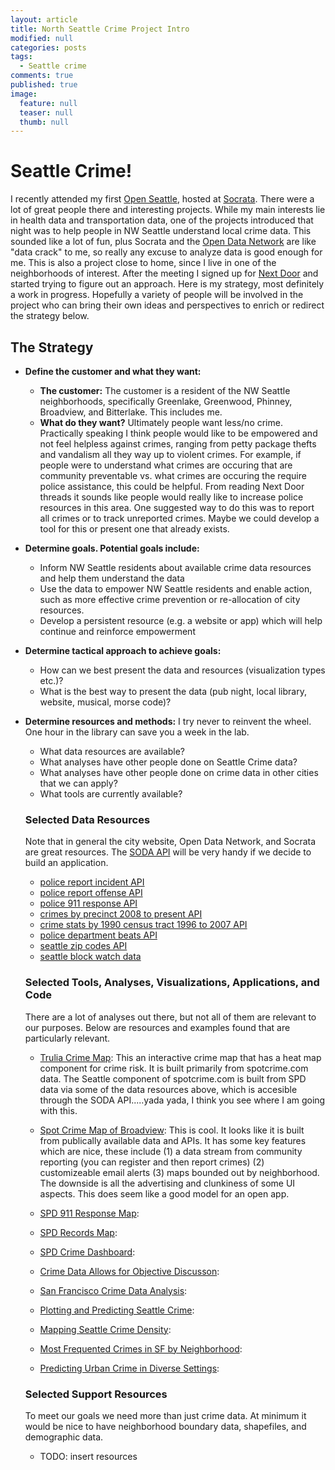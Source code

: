 ```yaml
---
layout: article
title: North Seattle Crime Project Intro
modified: null
categories: posts
tags: 
  - Seattle crime
comments: true
published: true
image: 
  feature: null
  teaser: null
  thumb: null
---
```



# Seattle Crime!

I recently attended my first [Open Seattle](http://openseattle.org/), hosted at [Socrata](https://www.socrata.com). There were a lot of great people there and interesting projects. While my main interests lie in health data and transportation data, one of the projects introduced that night was to help people in NW Seattle understand local crime data. This sounded like a lot of fun, plus Socrata and the [Open Data Network](http://www.opendatanetwork.com/) are like "data crack" to me, so really any excuse to analyze data is good enough for me. This is also a project close to home, since I live in one of the neighborhoods of interest.  After the meeting I signed up for [Next Door](https://nextdoor.com/city/seattle--wa/) and started trying to figure out an approach. Here is my strategy, most definitely a work in progress.  Hopefully a variety of people will be involved in the project who can bring their own ideas and perspectives to enrich or redirect the strategy below.

## The Strategy

- **Define the customer and what they want:**
    + **The customer:**  The customer is a resident of the NW Seattle neighborhoods, specifically Greenlake, Greenwood, Phinney, Broadview, and Bitterlake. This includes me.
    + **What do they want?** Ultimately people want less/no crime. Practically speaking I think people would like to be empowered and not feel helpless against crimes, ranging from petty package thefts and vandalism all they way up to violent crimes. For example, if people were to understand what crimes are occuring that are community preventable vs. what crimes are occuring the require police assistance, this could be helpful. From reading Next Door threads it sounds like people would really like to increase police resources in this area. One suggested way to do this was to report all crimes or to track unreported crimes. Maybe we could develop a tool for this or present one that already exists.


- **Determine goals. Potential goals include:**  
    + Inform NW Seattle residents about available crime data resources and help them understand the data
    + Use the data to empower NW Seattle residents and enable action, such as more effective crime prevention or re-allocation of city resources.
    + Develop a persistent resource (e.g. a website or app) which will help continue and reinforce empowerment


- **Determine tactical approach to achieve goals:**
  + How can we best present the data and resources (visualization types etc.)?
  + What is the best way to present the data (pub night, local library, website, musical, morse code)?


- **Determine resources and methods:** I try never to reinvent the wheel. One hour in the library can save you a week in the lab.
  + What data resources are available?
  + What analyses have other people done on Seattle Crime data?
  + What analyses have other people done on crime data in other cities that we can apply?
  + What tools are currently available?

  ### Selected Data Resources
  Note that in general the city website, Open Data Network, and Socrata are great resources. The [SODA API](https://dev.socrata.com/consumers/getting-started.html) will be very handy if we decide to build an application.

  - [police report incident API](https://dev.socrata.com/foundry/data.seattle.gov/y7pv-r3kh)
  - [police report offense API](https://dev.socrata.com/foundry/data.seattle.gov/6thv-9ipt)
  - [police 911 response API](https://dev.socrata.com/foundry/data.seattle.gov/pu5n-trf4)
  - [crimes by precinct 2008 to present API](https://dev.socrata.com/foundry/data.seattle.gov/hapq-73pk)
  - [crime stats by 1990 census tract 1996 to 2007 API](https://dev.socrata.com/foundry/data.seattle.gov/5r5q-9au5)
  - [police department beats API](https://dev.socrata.com/foundry/data.seattle.gov/xjqu-9v63)
  - [seattle zip codes API](https://dev.socrata.com/foundry/data.seattle.gov/5iir-m2en)
  - [seattle block watch data](https://data.seattle.gov/Public-Safety/Block-Watch/n3gw-htbc)
  

  ### Selected Tools, Analyses, Visualizations, Applications, and Code
  There are a lot of analyses out there, but not all of them are relevant to our purposes.  Below are resources and examples found that are particularly relevant.
  - [Trulia Crime Map](http://www.trulia.com/real_estate/Seattle-Washington/crime/): This an interactive crime map that has a heat map component for crime risk. It is built primarily from spotcrime.com data. The Seattle component of spotcrime.com is built from SPD data via some of the data resources above, which is accesible through the SODA API.....yada yada, I think you see where I am going with this. 
  
  - [Spot Crime Map of Broadview](http://spotcrime.com/wa/seattle/broadview): This is cool. It looks like it is built from publically available data and APIs. It has some key features which are nice, these include (1) a data stream from community reporting (you can register and then report crimes) (2) customizeable email alerts (3) maps bounded out by neighborhood. The downside is all the advertising and clunkiness of some UI aspects. This does seem like a good model for an open app.
  
  - [SPD 911 Response Map](http://web6.seattle.gov/mnm/incidentresponse.aspx):
  
  - [SPD Records Map](http://web6.seattle.gov/mnm/policereports.aspx):
  
  - [SPD Crime Dashboard](http://www.seattle.gov/seattle-police-department/crime-data/crime-dashboard):
  
  - [Crime Data Allows for Objective Discusson](https://www.socrata.com/video/crime-data-allows-objective-discussion/):
  
   - [San Francisco Crime Data Analysis](https://s3.amazonaws.com/andrei-iusan-ud-dand/P4_-_San_Francisco_Crimes_-_Andrei_Iusan.html):
   
  - [Plotting and Predicting Seattle Crime](http://www.racketracer.com/2015/03/02/predicting-and-plotting-crime-in-seattle/):
  
  - [Mapping Seattle Crime Density](https://www.evernote.com/Home.action#n=8f6b187d-bde7-46db-b967-cc2bda9c220a&b=e78a1aed-5b75-4488-8da1-b17717921409&ses=4&sh=1&sds=5&):
  
  - [Most Frequented Crimes in SF by Neighborhood](http://www.racketracer.com/2015/10/19/most-frequented-crimes-in-san-francisco-normalized-by-neighborhood/):
  
  - [Predicting Urban Crime in Diverse Settings](https://econ.duke.edu/uploads/assets/dje/2008/Fritz.pdf):
  
  
  
  ### Selected Support Resources
  To meet our goals we need more than just crime data. At minimum it would be nice to have neighborhood boundary data, shapefiles, and demographic data.
  - TODO: insert resources
